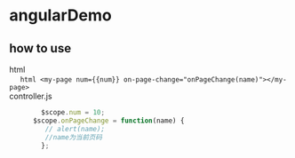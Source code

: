 
# angularDemo
## how to use
   html </br>
      ``` html
      <my-page num={{num}} on-page-change="onPageChange(name)"></my-page>
       ```
       </br>
   controller.js </br>
   ``` javascript
         $scope.num = 10;
         $scope.onPageChange = function(name) {
            // alert(name);
            //name为当前页码
         }; 
          
   
